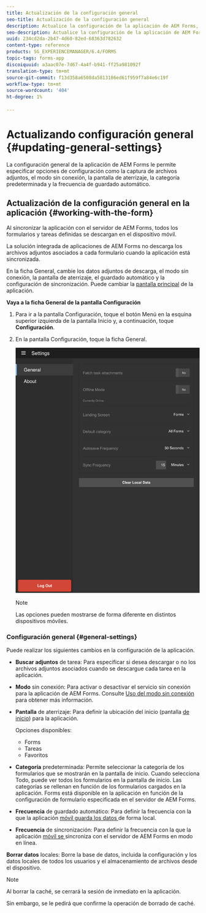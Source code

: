 ```yaml
---
title: Actualización de la configuración general
seo-title: Actualización de la configuración general
description: Actualice la configuración de la aplicación de AEM Forms, como la pantalla de inicio, y recupere las opciones de puntos de inicio y datos adjuntos
seo-description: Actualice la configuración de la aplicación de AEM Forms, como la pantalla de inicio, y recupere las opciones de puntos de inicio y datos adjuntos
uuid: 234cd2da-2b47-4d60-82ed-68363d782632
content-type: reference
products: SG_EXPERIENCEMANAGER/6.4/FORMS
topic-tags: forms-app
discoiquuid: a3aac07e-7d67-4a4f-b941-ff25a981092f
translation-type: tm+mt
source-git-commit: f13d358a6508da5813186ed61f959f7a84e6c19f
workflow-type: tm+mt
source-wordcount: '404'
ht-degree: 1%

---
```



# Actualizando configuración general {#updating-general-settings}

La configuración general de la aplicación de AEM Forms le permite especificar opciones de configuración como la captura de archivos adjuntos, el modo sin conexión, la pantalla de aterrizaje, la categoría predeterminada y la frecuencia de guardado automático.

## Actualización de la configuración general en la aplicación {#working-with-the-form}

Al sincronizar la aplicación con el servidor de AEM Forms, todos los formularios y tareas definidas se descargan en el dispositivo móvil.

La solución integrada de aplicaciones de AEM Forms no descarga los archivos adjuntos asociados a cada formulario cuando la aplicación está sincronizada.

En la ficha General, cambie los datos adjuntos de descarga, el modo sin conexión, la pantalla de aterrizaje, el guardado automático y la configuración de sincronización. Puede cambiar la [pantalla principal](/help/forms/using/home-screen.md) de la aplicación.

**Vaya a la ficha General de la pantalla Configuración**

1. Para ir a la pantalla Configuración, toque el botón Menú en la esquina superior izquierda de la pantalla Inicio y, a continuación, toque **Configuración**.
1. En la pantalla Configuración, toque la ficha General.

   ![Configuración general en la aplicación de AEM Forms](assets/gen-settings-2.png)

   >[!NOTE]
   >
   >Las opciones pueden mostrarse de forma diferente en distintos dispositivos móviles.

### Configuración general {#general-settings}

Puede realizar los siguientes cambios en la configuración de la aplicación.

* **Buscar adjuntos** de tarea: Para especificar si desea descargar o no los archivos adjuntos asociados cuando se descargue cada tarea en la aplicación.

* **Modo** sin conexión: Para activar o desactivar el servicio sin conexión para la aplicación de AEM Forms. Consulte [Uso del modo sin conexión](/help/forms/using/work-offline-mode.md) para obtener más información.

* **Pantalla** de aterrizaje: Para definir la ubicación del inicio (pantalla [de inicio](/help/forms/using/home-screen.md)) para la aplicación.

   Opciones disponibles:

   * Forms
   * Tareas
   * Favoritos

* **Categoría** predeterminada: Permite seleccionar la categoría de los formularios que se mostrarán en la pantalla de inicio. Cuando selecciona Todo, puede ver todos los formularios en la pantalla de inicio. Las categorías se rellenan en función de los formularios cargados en la aplicación. Forms está disponible en la aplicación en función de la configuración de formulario especificada en el servidor de AEM Forms.

* **Frecuencia** de guardado automático: Para definir la frecuencia con la que la aplicación  [móvil guarda los datos ](/help/forms/using/autosave-data-app.md) de forma local.

* **Frecuencia** de sincronización: Para definir la frecuencia con la que la aplicación  [móvil se ](/help/forms/using/sync-app.md) sincroniza con el servidor de AEM Forms en modo en línea.

**Borrar datos** locales: Borre la base de datos, incluida la configuración y los datos locales de todos los usuarios y el almacenamiento de archivos desde el dispositivo.

>[!NOTE]
>
>Al borrar la caché, se cerrará la sesión de inmediato en la aplicación.
>
>Sin embargo, se le pedirá que confirme la operación de borrado de caché.
